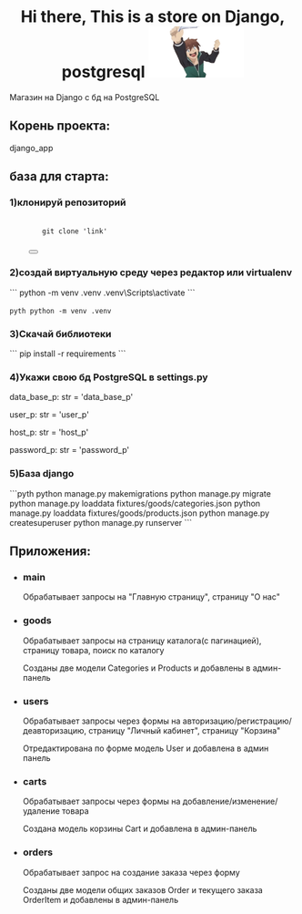<h1 align="center">Hi there, This is a store on Django, postgresql
<img src="https://github.com/Yomorad/yomorad/blob/main/icons/pantsu-konosuba.gif" height="90"/></h1>

<p>Магазин на Django с бд на PostgreSQL</p>

<h2>Корень проекта:</h2>
<p>django_app</p>

<h2>база для старта:</h2>
<h3>1)клонируй репозиторий</h3>

<pre>
    <code>
        git clone 'link'
    </code>
    <button onclick="copyCode()"></button>
</pre>
<h3>2)создай виртуальную среду через редактор или virtualenv</h3>
```
python -m venv .venv
.venv\Scripts\activate
```

```pyth python -m venv .venv```


<h3>3)Скачай библиотеки</h3>
```
pip install -r requirements
```
<h3>4)Укажи свою бд PostgreSQL в settings.py</h3>
<p>data_base_p: str = 'data_base_p'</p>
<p>user_p: str = 'user_p'</p>
<p>host_p: str = 'host_p'</p>
<p>password_p: str = 'password_p'</p>

<h3>5)База django</h3>
```pyth
python manage.py makemigrations
python manage.py migrate
python manage.py loaddata fixtures/goods/categories.json
python manage.py loaddata fixtures/goods/products.json
python manage.py createsuperuser
python manage.py runserver
```
<h2>Приложения:</h2>
<ul class="list-style-type: disc">
    <li><h3>main</h3></li>
    <p>Обрабатывает запросы на "Главную страницу", страницу "О нас"</p>
    <li><h3>goods</h3></li>
    <p>Обрабатывает запросы на страницу каталога(с пагинацией), страницу товара, поиск по каталогу</p>
    <p>Созданы две модели Categories и Products и добавлены в админ-панель</p>   
    <li><h3>users</h3></li>
    <p>Обрабатывает запросы через формы на авторизацию/регистрацию/деавторизацию, страницу "Личный кабинет", страницу "Корзина"</p>
    <p>Отредактирована по форме модель User и добавлена в админ панель</p>   
    <li><h3>carts</h3></li>
    <p>Обрабатывает запросы через формы на добавление/изменение/удаление товара</p>
    <p>Создана модель корзины Cart и добавлена в админ-панель</p>   
    <li><h3>orders</h3></li>
    <p>Обрабатывает запрос на создание заказа через форму</p>
    <p>Созданы две модели общих заказов Order и текущего заказа OrderItem и добавлены в админ-панель</p>   
</ul>

<script>
    function copyCode() {
        var codeBlock = document.querySelector('pre');
        var range = document.createRange();
        range.selectNode(codeBlock);
        window.getSelection().removeAllRanges();
        window.getSelection().addRange(range);
        document.execCommand('copy');
        window.getSelection().removeAllRanges();
        alert('Код скопирован!');
    }
</script>